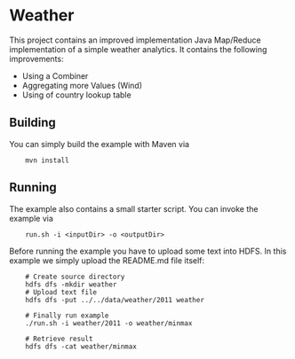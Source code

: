 # Weather

This project contains an improved implementation Java Map/Reduce implementation of a simple weather analytics. It
 contains the following improvements:
 
 * Using a Combiner
 * Aggregating more Values (Wind)
 * Using of country lookup table

## Building

You can simply build the example with Maven via

        mvn install
        

## Running
        
The example also contains a small starter script. You can invoke the example via
        
        run.sh -i <inputDir> -o <outputDir>
        
Before running the example you have to upload some text into HDFS. In this example we simply upload the README.md
file itself:

        # Create source directory
        hdfs dfs -mkdir weather
        # Upload text file
        hdfs dfs -put ../../data/weather/2011 weather
        
        # Finally run example
        ./run.sh -i weather/2011 -o weather/minmax
        
        # Retrieve result
        hdfs dfs -cat weather/minmax


